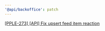 ```yaml
---
'@api/backoffice': patch
---
```


[[PPLE-273] [API] Fix upsert feed item reaction](https://linear.app/snts/issue/PPLE-273/api-fix-upsert-feed-item-reaction)
